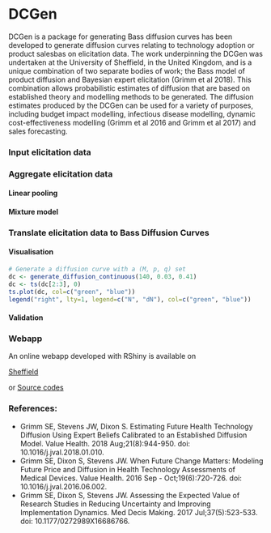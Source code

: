 # DCGen
DCGen is a package for generating Bass diffusion curves has been developed to generate diffusion curves relating to technology adoption or product salesbas on elicitation data. The work underpinning the DCGen was undertaken at the University of Sheffield, in the United Kingdom, and is a unique combination of two separate bodies of work; the Bass model of product diffusion and Bayesian expert elicitation (Grimm et al 2018).  This combination allows probabilistic estimates of diffusion that are based on established theory and modelling methods to be generated.
The diffusion estimates produced by the DCGen can be used for a variety of purposes, including budget impact modelling, infectious disease modelling, dynamic cost-effectiveness modelling (Grimm et al 2016 and Grimm et al 2017) and sales forecasting.

### Input elicitation data



### Aggregate elicitation data


#### Linear pooling

#### Mixture model

### Translate elicitation data to Bass Diffusion Curves


#### Visualisation
```r
# Generate a diffusion curve with a (M, p, q) set 
dc <- generate_diffusion_continuous(140, 0.03, 0.41)
dc <- ts(dc[2:3], 0)
ts.plot(dc, col=c("green", "blue"))
legend("right", lty=1, legend=c("N", "dN"), col=c("green", "blue"))
```

#### Validation


### Webapp

An online webapp developed with RShiny is available on 

[Sheffield]()

or [Source codes](https://github.com/Sheffield-Diffusion-Curve/DCGApp)


### References:
* Grimm SE, Stevens JW, Dixon S.  Estimating Future Health Technology Diffusion Using Expert Beliefs Calibrated to an Established Diffusion Model.  Value Health. 2018 Aug;21(8):944-950. doi: 10.1016/j.jval.2018.01.010.
* Grimm SE, Dixon S, Stevens JW. When Future Change Matters: Modeling Future Price and Diffusion in Health Technology Assessments of Medical Devices. Value Health. 2016 Sep - Oct;19(6):720-726. doi: 10.1016/j.jval.2016.06.002.
* Grimm SE, Dixon S, Stevens JW. Assessing the Expected Value of Research Studies in Reducing Uncertainty and Improving Implementation Dynamics. Med Decis Making. 2017 Jul;37(5):523-533. doi: 10.1177/0272989X16686766. 
